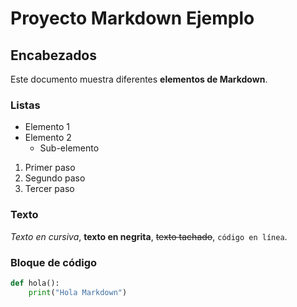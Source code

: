 # Proyecto Markdown Ejemplo

## Encabezados
Este documento muestra diferentes **elementos de Markdown**.

### Listas
- Elemento 1
- Elemento 2
  - Sub-elemento

1. Primer paso
2. Segundo paso
3. Tercer paso

### Texto
*Texto en cursiva*, **texto en negrita**, ~~texto tachado~~, `código en línea`.

### Bloque de código
```python
def hola():
    print("Hola Markdown")
